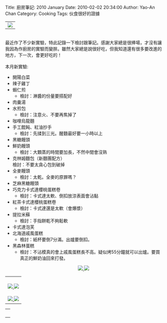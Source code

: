 Title: 廚房筆記: 2010 January
Date: 2010-02-02 20:34:00
Author: Yao-An Chan
Category: Cooking
Tags: 伙食很好的證據


<div class='post'>
<table style="width: auto; text-align: left; margin-left: auto; margin-right: auto;"><tbody><tr><td><a href="http://picasaweb.google.com/lh/photo/0eD3mGXVUbjA_UHgqPaWSA?feat=embedwebsite"><img src="http://lh5.ggpht.com/_mvtDPM7iODU/S2Z9nbRVlSI/AAAAAAAAF50/CejydFScRLE/s400/YAN_7102.JPG" /></a></td></tr></tbody></table><br />最近作了不少新實驗，特此記錄一下檢討跟筆記。感謝大家總是很捧場，才沒有讓我因為作廚房的實驗而變胖。雖然大家總是說很好吃，但我知道還有很多要改進的地方，下一次，會更好吃的！<br /><br />本月新實驗:<br /><ul><li>開陽白菜</li><li>辣子雞丁</li><li>蝦仁煎<br /><ul><li>檢討：淋醬的份量要搭配好</li></ul></li><li>肉羹湯</li><li>水煎包<br /><ul><li>檢討：注意火、不要再焦掉了</li></ul></li><li>咖哩烏龍麵</li><li>手工餛飩、紅油抄手<br /><ul><li>檢討：先揉到三光。醒麵最好要一小時以上</li></ul></li><li>黑糖饅頭</li><li>鮮奶饅頭<br /><ul><li>檢討：大顆蒸的時間要加長，不然中間會沒熟</li></ul></li><li>克林姆麵包（新麵團配方）<br />檢討：不要太貪心包到破掉<br /></li><li>全麥饅頭<br /><ul><li>檢討：太乾。全麥的原罪嗎？</li></ul></li><li>芝麻黑糖饅頭</li><li>巧克力卡式達櫻桃蛋糕卷<br /><ul><li>檢討：卡式達太軟、倒扣放涼表面會沾黏</li></ul></li><li>紅茶卡式達櫻桃蛋糕卷<br /><ul><li>檢討：卡式達還是太軟（會爆漿）</li></ul></li><li>提拉米蘇<br /><ul><li>檢討：手指餅乾不夠鬆軟</li></ul></li><li>卡式達泡芙  </li><li>北海道戚風蛋糕<br /><ul><li>檢討：紙杯要倒7分滿。出爐要倒扣。</li></ul></li><li>黑森林蛋糕<br /><ul><li>檢討：不沾模真的會上戚風蛋糕長不高。疑似烤55分鐘就可以出爐。要買真正的鮮奶油回來打發。</li></ul></li></ul><center><div style="text-align: center;"><a href="http://picasaweb.google.com/lh/photo/7cOLygzfPrUAyUsWrAVvlw?feat=embedwebsite"><img src="http://lh6.ggpht.com/_mvtDPM7iODU/S2Z9yxbAVbI/AAAAAAAAF6A/lxNR_pFqpHA/s144/YAN_7145.JPG" /></a><a href="http://picasaweb.google.com/lh/photo/xIcX6q92_wW-KFHs0eosfA?feat=embedwebsite"> <img src="http://lh3.ggpht.com/_mvtDPM7iODU/S2Z98G7o8DI/AAAAAAAAF6M/SLZ4CIx4b2M/s144/YAN_7148.JPG" /></a></div><table><tbody><tr><td><br /><div style="text-align: center;"><a href="http://picasaweb.google.com/lh/photo/A8Uamn7UI8vAFgab9HN5lg?feat=embedwebsite"><img src="http://lh6.ggpht.com/_mvtDPM7iODU/S2Z7OqV135I/AAAAAAAAF5M/INhiAZJAsxU/s144/YAN_7091.JPG" /></a><a href="http://picasaweb.google.com/lh/photo/ZqPuZFjSTi-1koU5MYrbEA?feat=embedwebsite"> <img src="http://lh6.ggpht.com/_mvtDPM7iODU/S2Z7Bptxh0I/AAAAAAAAF48/nt8GDdC5P-8/s144/YAN_7079.JPG" /></a><br /><br /></div><center><a href="http://picasaweb.google.com/lh/photo/NxHoNCHCej5GoVQZqRjGGA?feat=embedwebsite"><img src="http://lh4.ggpht.com/_mvtDPM7iODU/S2Z9_SEga3I/AAAAAAAAF6Q/Npay2a-OZYg/s144/YAN_7150.JPG" /></a><a href="http://picasaweb.google.com/lh/photo/meNsuy_lWhLdRGdQjMNwgQ?feat=embedwebsite"> <img src="http://lh4.ggpht.com/_mvtDPM7iODU/S2Z-VoIDyUI/AAAAAAAAF6k/_rF5RPG1t30/s144/YAN_7158.JPG" /></a><a href="http://picasaweb.google.com/lh/photo/A8Uamn7UI8vAFgab9HN5lg?feat=embedwebsite"> </a><a href="http://picasaweb.google.com/lh/photo/A8Uamn7UI8vAFgab9HN5lg?feat=embedwebsite"> </a></center></td></tr></tbody></table><table style="width: auto;"><tbody><tr><td><br /></td></tr></tbody></table></center></div>
